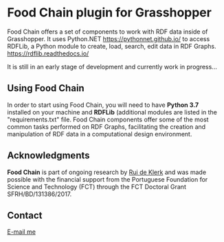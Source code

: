 # Food Chain plugin for Grasshopper

Food Chain offers a set of components to work with RDF data inside of Grasshopper. It uses Python.NET <https://pythonnet.github.io/> to access RDFLib, a Python module to create, load, search, edit data in RDF Graphs. <https://rdflib.readthedocs.io/>

It is still in an early stage of development and currently work in progress...

## Using Food Chain

In order to start using Food Chain, you will need to have **Python 3.7** installed on your machine and **RDFLib** (additional modules are listed in the "requirements.txt" file.
Food Chain components offer some of the most common tasks performed on RDF Graphs, facilitating the creation and manipulation of RDF data in a computational design environment.

## Acknowledgments

**Food Chain** is part of ongoing research by [Rui de Klerk](https://www.linkedin.com/in/rui-de-klerk/) and was made possible with the financial support from the Portuguese Foundation for Science and Technology (FCT) through the FCT Doctoral Grant SFRH/BD/131386/2017.

## Contact

[E-mail me](mailto:rui.klerk@campus.ul.pt)
